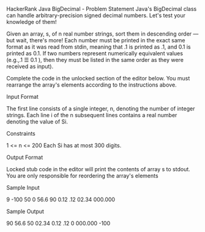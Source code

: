 HackerRank Java BigDecimal - Problem Statement Java's BigDecimal class can handle arbitrary-precision signed decimal numbers. Let's test your knowledge of them!

Given an array, s, of n real number strings, sort them in descending order — but wait, there's more! Each number must be printed in the exact same format as it was read from stdin, meaning that .1 is printed as .1, and 0.1 is printed as 0.1. If two numbers represent numerically equivalent values (e.g.,.1 ☰ 0.1 ), then they must be listed in the same order as they were received as input).

Complete the code in the unlocked section of the editor below. You must rearrange the array's elements according to the instructions above.

Input Format

The first line consists of a single integer, n, denoting the number of integer strings. Each line i of the n subsequent lines contains a real number denoting the value of Si.

Constraints

1 <= n <= 200 Each Si has at most 300 digits.

Output Format

Locked stub code in the editor will print the contents of array s to stdout. You are only responsible for reordering the array's elements

Sample Input

9 -100 50 0 56.6 90 0.12 .12 02.34 000.000

Sample Output

90 56.6 50 02.34 0.12 .12 0 000.000 -100
